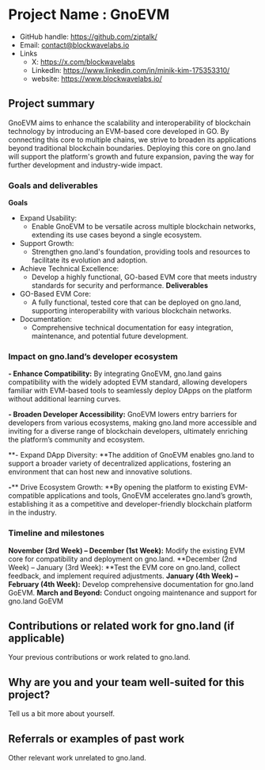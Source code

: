 # Project Name : GnoEVM

- GitHub handle: https://github.com/ziptalk/
- Email: contact@blockwavelabs.io
- Links 
    - X: https://x.com/blockwavelabs
    - LinkedIn: https://www.linkedin.com/in/minik-kim-175353310/
    - website: https://www.blockwavelabs.io/
## Project summary
GnoEVM aims to enhance the scalability and interoperability of blockchain technology by introducing an EVM-based core developed in GO. By connecting this core to multiple chains, we strive to broaden its applications beyond traditional blockchain boundaries. Deploying this core on gno.land will support the platform's growth and future expansion, paving the way for further development and industry-wide impact.

### Goals and deliverables
**Goals**
- Expand Usability: 
    - Enable GnoEVM to be versatile across multiple blockchain networks, extending its use cases beyond a single ecosystem.
- Support Growth: 
    - Strengthen gno.land's foundation, providing tools and resources to facilitate its evolution and adoption.
- Achieve Technical Excellence: 
    - Develop a highly functional, GO-based EVM core that meets industry standards for security and performance.
**Deliverables**
- GO-Based EVM Core:
    - A fully functional, tested core that can be deployed on gno.land, supporting interoperability with various blockchain networks.
- Documentation: 
    - Comprehensive technical documentation for easy integration, maintenance, and potential future development.


### Impact on gno.land’s developer ecosystem

**-  Enhance Compatibility:** By integrating GnoEVM, gno.land gains compatibility with the widely adopted EVM standard, allowing developers familiar with EVM-based tools to seamlessly deploy DApps on the platform without additional learning curves.

**- Broaden Developer Accessibility:** GnoEVM lowers entry barriers for developers from various ecosystems, making gno.land more accessible and inviting for a diverse range of blockchain developers, ultimately enriching the platform’s community and ecosystem.

**- Expand DApp Diversity: **The addition of GnoEVM enables gno.land to support a broader variety of decentralized applications, fostering an environment that can host new and innovative solutions.

**-**** Drive Ecosystem Growth: **By opening the platform to existing EVM-compatible applications and tools, GnoEVM accelerates gno.land’s growth, establishing it as a competitive and developer-friendly blockchain platform in the industry.

### Timeline and milestones

**November (3rd Week) – December (1st Week):** Modify the existing EVM core for compatibility and deployment on gno.land.
**December (2nd Week) – January (3rd Week): **Test the EVM core on gno.land, collect feedback, and implement required adjustments.
**January (4th Week) – February (4th Week):** Develop comprehensive documentation for gno.land GoEVM.
**March and Beyond:** Conduct ongoing maintenance and support for gno.land GoEVM

## Contributions or related work for gno.land (if applicable)

Your previous contributions or work related to gno.land.

## Why are you and your team well-suited for this project?

Tell us a bit more about yourself.

## Referrals or examples of past work

Other relevant work unrelated to gno.land.
